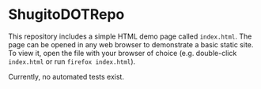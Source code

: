 # ShugitoDOTRepo

This repository includes a simple HTML demo page called `index.html`.
The page can be opened in any web browser to demonstrate a basic
static site. To view it, open the file with your browser of choice
(e.g. double-click `index.html` or run `firefox index.html`).

Currently, no automated tests exist.
